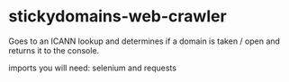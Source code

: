 # stickydomains-web-crawler
Goes to an ICANN lookup and determines if a domain is taken / open and returns it to the console.

imports you will need:
 selenium and requests
